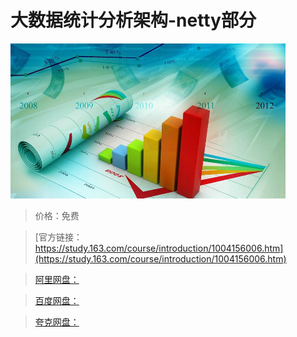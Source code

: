 # 大数据统计分析架构-netty部分

![img](../../../assets/study163/free/F723F409AC8081C6270A1B97962477D4.jpg)

> 价格：免费

> [官方链接：https://study.163.com/course/introduction/1004156006.htm](https://study.163.com/course/introduction/1004156006.htm)

> [阿里网盘：]()

> [百度网盘：]()

> [夸克网盘：]()

